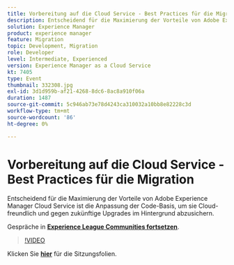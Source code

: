 ```yaml
---
title: Vorbereitung auf die Cloud Service - Best Practices für die Migration
description: Entscheidend für die Maximierung der Vorteile von Adobe Experience Manager Cloud Service ist die Anpassung der Code-Basis, um sie Cloud-freundlich und gegen zukünftige Upgrades im Hintergrund abzusichern.
solution: Experience Manager
product: experience manager
feature: Migration
topic: Development, Migration
role: Developer
level: Intermediate, Experienced
version: Experience Manager as a Cloud Service
kt: 7405
type: Event
thumbnail: 332308.jpg
exl-id: 3d1d959b-af21-4268-8dc6-8ac8a910f06a
duration: 1487
source-git-commit: 5c946ab73e78d4243ca310032a10bb8e82228c3d
workflow-type: tm+mt
source-wordcount: '86'
ht-degree: 0%

---
```


# Vorbereitung auf die Cloud Service - Best Practices für die Migration

Entscheidend für die Maximierung der Vorteile von Adobe Experience Manager Cloud Service ist die Anpassung der Code-Basis, um sie Cloud-freundlich und gegen zukünftige Upgrades im Hintergrund abzusichern.

Gespräche in **[Experience League Communities fortsetzen](https://adobe.ly/36Yd3v6)**.

>[!VIDEO](https://video.tv.adobe.com/v/332308/?quality=12&learn=on&hidetitle=true)

Klicken Sie **[hier](/help/adobe-developers-live/assets/get-ready-aem-cloud.pdf)** für die Sitzungsfolien.
